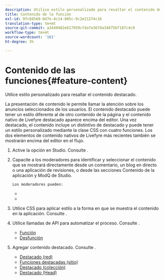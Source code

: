 ```yaml
---
description: Utilice estilo personalizado para resaltar el contenido destacado.
title: Contenido de la función
exl-id: 9fc66560-0d7e-4c14-805c-9c2e212f4c16
translation-type: tm+mt
source-git-commit: a2449482e617939cfda7e367da34875bf187c4c9
workflow-type: tm+mt
source-wordcount: '161'
ht-degree: 3%

---
```


# Contenido de las funciones{#feature-content}

Utilice estilo personalizado para resaltar el contenido destacado.

La presentación de contenido le permite llamar la atención sobre los anuncios seleccionados de los usuarios. El contenido destacado puede tener un estilo diferente al de otro contenido de la página y el contenido nativo de Livefyre destacado aparece encima del editor. Una vez destacado, el contenido incluye un distintivo de destacado y puede tener un estilo personalizado mediante la clase CSS con cuatro funciones. Los dos elementos de contenido nativos de Livefyre más recientes también se mostrarán encima del editor en el flujo.

1. Active la opción en Studio. Consulte [](../c-app-customizations/t-enable-featuring-content-in-studio.md#t_enable_featuring_content_in_studio).
1. Capacite a los moderadores para identificar y seleccionar el contenido que se mostrará directamente desde un comentario, un blog en directo o una aplicación de revisiones, o desde las secciones Contenido de la aplicación y ModQ de Studio.

       Los moderadores pueden:
   
   * [](../c-app-customizations/t-select-content-to-feature-from-studio.md#select_content_to_feature_from_studio)
   * [](../c-app-customizations/t-select-content-to-feature.md#t_select_content_to_feature)

1. Utilice CSS para aplicar estilo a la forma en que se muestra el contenido en la aplicación. Consulte [](../c-app-customizations/c-use-css-to-style-featured-content.md#c_use_css_to_style_featured_content).
1. Utilice llamadas de API para automatizar el proceso. Consulte [](../c-app-customizations/c-feature-apis.md#c_feature_apis).

   * [Función](#c_feature_apis/section_jpw_nqw_xz)
   * [Desfunción](#c_feature_apis/section_knh_mqw_xz)

1. Agregar contenido destacado. Consulte [](../c-app-customizations/c-aggregated-featured-content-using-the-featured-apis.md#c_aggregated_featured_content_using_the_featured_apis).

   * [Destacado (red)](#c_aggregated_featured_content_using_the_featured_apis/section_cgm_1nw_xz)
   * [Funciones destacadas (sitio)](#c_aggregated_featured_content_using_the_featured_apis/section_lq5_ymw_xz)
   * [Destacado (colección)](#c_aggregated_featured_content_using_the_featured_apis/section_kgc_xmw_xz)
   * [Destacado (Head)](#c_aggregated_featured_content_using_the_featured_apis/section_n4b_lmw_xz)
